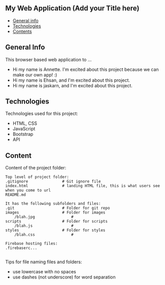 ## My Web Application (Add your Title here)

* [General info](#general-info)
* [Technologies](#technologies)
* [Contents](#content)

## General Info

This browser based web application to ...

* Hi my name is Annette. I'm excited about this project because we can make our own app! :)
* Hi my name is Ehsan, and I'm excited about this project.
* Hi my name is jaskarn, and I'm excited about this project.
 
## Technologies

Technologies used for this project:

* HTML, CSS
* JavaScript
* Bootstrap
* API

 
## Content

Content of the project folder:

```
Top level of project folder: 
.gitignore               # Git ignore file
index.html               # landing HTML file, this is what users see when you come to url
README.md

It has the following subfolders and files:
.git                     # Folder for git repo
images                   # Folder for images
    /blah.jpg                # 
scripts                  # Folder for scripts
    /blah.js                 # 
styles                   # Folder for styles
    /blah.css                # 

Firebase hosting files: 
.firebaserc...


```

Tips for file naming files and folders:

* use lowercase with no spaces
* use dashes (not underscore) for word separation
